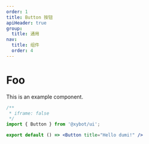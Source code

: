 ```yaml
---
order: 1
title: Button 按钮
apiHeader: true
group:
  title: 通用
nav:
  title: 组件
  order: 4
---
```


# Foo

This is an example component.

```jsx
/**
 * iframe: false
 */
import { Button } from '@xybot/ui';

export default () => <Button title="Hello dumi!" />
```
